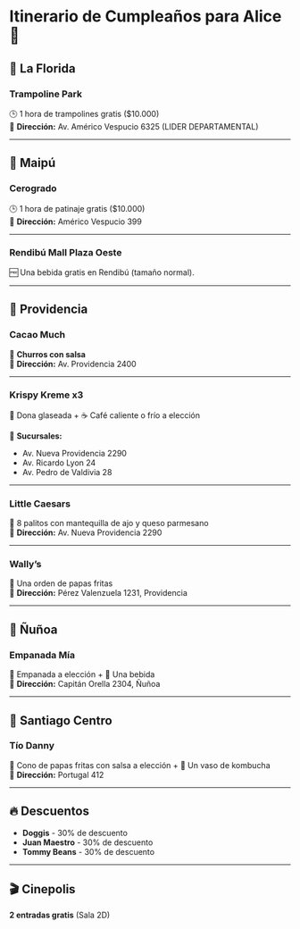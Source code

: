 # Itinerario de Cumpleaños para Alice 🎉

## 📍 La Florida

### Trampoline Park  
🕒 1 hora de trampolines gratis ($10.000)  
📍 **Dirección:** Av. Américo Vespucio 6325 (LIDER DEPARTAMENTAL)  

---

## 📍 Maipú

### Cerogrado  
🕒 1 hora de patinaje gratis ($10.000)  
📍 **Dirección:** Américo Vespucio 399  

---

### Rendibú Mall Plaza Oeste  
🆓 Una bebida gratis en Rendibú (tamaño normal).  

---

## 📍 Providencia

### Cacao Much  
🍩 **Churros con salsa**  
📍 **Dirección:** Av. Providencia 2400  

---

### Krispy Kreme x3  
🍩 Dona glaseada + ☕ Café caliente o frío a elección  

📍 **Sucursales:**  
- Av. Nueva Providencia 2290  
- Av. Ricardo Lyon 24  
- Av. Pedro de Valdivia 28  

---

### Little Caesars  
🧄 8 palitos con mantequilla de ajo y queso parmesano  
📍 **Dirección:** Av. Nueva Providencia 2290  

---

### Wally’s  
🍟 Una orden de papas fritas  
📍 **Dirección:** Pérez Valenzuela 1231, Providencia  

---

## 📍 Ñuñoa  

### Empanada Mía  
🥟 Empanada a elección + 🥤 Una bebida  
📍 **Dirección:** Capitán Orella 2304, Ñuñoa  

---

## 📍 Santiago Centro  

### Tío Danny  
🍟 Cono de papas fritas con salsa a elección + 🥤 Un vaso de kombucha  
📍 **Dirección:** Portugal 412  

---

## 🔥 Descuentos  

- **Doggis** - 30% de descuento  
- **Juan Maestro** - 30% de descuento  
- **Tommy Beans** - 30% de descuento  

---

## 🎬 Cinepolis  
**2 entradas gratis** (Sala 2D)  
